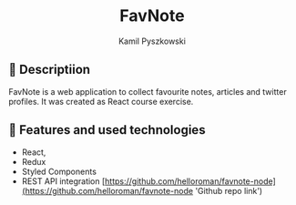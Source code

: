 <h1 align="center">
  FavNote
</h1>

<div align="center">Kamil Pyszkowski</div>

## 💫 Descriptiion

FavNote is a web application to collect favourite notes, articles and twitter profiles. It was created as React course exercise.

## 🚀 Features and used technologies

-   React,
-   Redux
-   Styled Components
-   REST API integration [https://github.com/helloroman/favnote-node](https://github.com/helloroman/favnote-node 'Github repo link')
